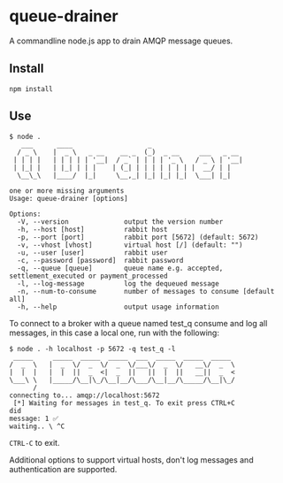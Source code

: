 # queue-drainer
A commandline node.js app to drain AMQP message queues.

## Install
`npm install`

## Use
```
$ node .
   ___      ____                   _                       
  / _ \    |  _ \   _ __    __ _  (_)  _ __     ___   _ __ 
 | | | |   | | | | | '__|  / _` | | | | '_ \   / _ \ | '__|
 | |_| |   | |_| | | |    | (_| | | | | | | | |  __/ | |   
  \__\_\   |____/  |_|     \__,_| |_| |_| |_|  \___| |_|   
                                                           
one or more missing arguments
Usage: queue-drainer [options]

Options:
  -V, --version              output the version number
  -h, --host [host]          rabbit host
  -p, --port [port]          rabbit port [5672] (default: 5672)
  -v, --vhost [vhost]        virtual host [/] (default: "")
  -u, --user [user]          rabbit user
  -c, --password [password]  rabbit password
  -q, --queue [queue]        queue name e.g. accepted, settlement_executed or payment_processed
  -l, --log-message          log the dequeued message
  -n, --num-to-consume       number of messages to consume [default all]
  -h, --help                 output usage information
```
To connect to a broker with a queue named test_q consume and log all messages, in this case a local one, run with the following:
```
$ node . -h localhost -p 5672 -q test_q -l
 _____     _____  _____  _____  ___  _____  _____  _____ 
/  _  \   |  _  \/  _  \/  _  \/___\/  _  \/   __\/  _  \
|  |  |   |  |  ||  _  <|  _  ||   ||  |  ||   __||  _  <
\___\ \   |_____/\__|\_/\__|__/\___/\__|__/\_____/\__|\_/
      /                                                  
connecting to... amqp://localhost:5672
 [*] Waiting for messages in test_q. To exit press CTRL+C
did
message: 1 ✅
waiting.. \ ^C
```

`CTRL-C` to exit.

Additional options to support virtual hosts, don't log messages and authentication are supported.

